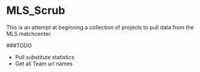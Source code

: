 # MLS_Scrub
This is an attempt at beginning a collection of projects to pull data from the MLS matchcenter.

###TODO
* Pull substitute statistics
* Get all Team url names
